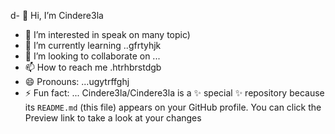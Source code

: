 d- 👋 Hi, I’m Cindere3la
- 👀 I’m interested in speak on many topic)
- 🌱 I’m currently learning ..gfrtyhjk
- 💞️ I’m looking to collaborate on ...
- 📫 How to reach me .htrhbrstdgb
- 😄 Pronouns: ...ugytrffghj
- ⚡ Fun fact: ...
Cindere3la/Cindere3la is a ✨ special ✨ repository because its `README.md` (this file) appears on your GitHub profile.
You can click the Preview link to take a look at your changes
